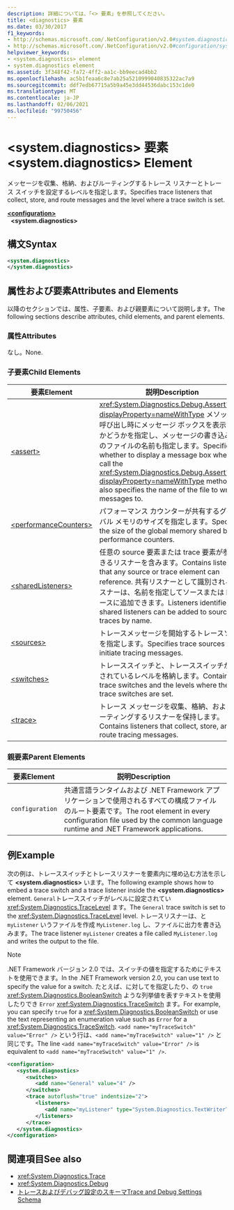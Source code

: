 ```yaml
---
description: 詳細については、「<> 要素」を参照してください。
title: <diagnostics> 要素
ms.date: 03/30/2017
f1_keywords:
- http://schemas.microsoft.com/.NetConfiguration/v2.0#system.diagnostics
- http://schemas.microsoft.com/.NetConfiguration/v2.0#configuration/system.diagnostics
helpviewer_keywords:
- <system.diagnostics> element
- system.diagnostics element
ms.assetid: 3f348f42-fa72-4ff2-aa1c-bb9eecad4bb2
ms.openlocfilehash: ac5b1feaa6c8e7ab25a5210999040835322ac7a9
ms.sourcegitcommit: ddf7edb67715a5b9a45e3dd44536dabc153c1de0
ms.translationtype: MT
ms.contentlocale: ja-JP
ms.lasthandoff: 02/06/2021
ms.locfileid: "99750456"
---
```

# <a name="systemdiagnostics-element"></a><span data-ttu-id="266b8-103">\<system.diagnostics> 要素</span><span class="sxs-lookup"><span data-stu-id="266b8-103">\<system.diagnostics> Element</span></span>

<span data-ttu-id="266b8-104">メッセージを収集、格納、およびルーティングするトレース リスナーとトレース スイッチを設定するレベルを指定します。</span><span class="sxs-lookup"><span data-stu-id="266b8-104">Specifies trace listeners that collect, store, and route messages and the level where a trace switch is set.</span></span>  
  
[**\<configuration>**](../configuration-element.md)  
&nbsp;&nbsp;**\<system.diagnostics>**  
  
## <a name="syntax"></a><span data-ttu-id="266b8-105">構文</span><span class="sxs-lookup"><span data-stu-id="266b8-105">Syntax</span></span>  
  
```xml  
<system.diagnostics>
</system.diagnostics>  
```  
  
## <a name="attributes-and-elements"></a><span data-ttu-id="266b8-106">属性および要素</span><span class="sxs-lookup"><span data-stu-id="266b8-106">Attributes and Elements</span></span>  

 <span data-ttu-id="266b8-107">以降のセクションでは、属性、子要素、および親要素について説明します。</span><span class="sxs-lookup"><span data-stu-id="266b8-107">The following sections describe attributes, child elements, and parent elements.</span></span>  
  
### <a name="attributes"></a><span data-ttu-id="266b8-108">属性</span><span class="sxs-lookup"><span data-stu-id="266b8-108">Attributes</span></span>  

 <span data-ttu-id="266b8-109">なし。</span><span class="sxs-lookup"><span data-stu-id="266b8-109">None.</span></span>  
  
### <a name="child-elements"></a><span data-ttu-id="266b8-110">子要素</span><span class="sxs-lookup"><span data-stu-id="266b8-110">Child Elements</span></span>  
  
|<span data-ttu-id="266b8-111">要素</span><span class="sxs-lookup"><span data-stu-id="266b8-111">Element</span></span>|<span data-ttu-id="266b8-112">説明</span><span class="sxs-lookup"><span data-stu-id="266b8-112">Description</span></span>|  
|-------------|-----------------|  
|[\<assert>](assert-element.md)|<span data-ttu-id="266b8-113"><xref:System.Diagnostics.Debug.Assert%2A?displayProperty=nameWithType> メソッドの呼び出し時にメッセージ ボックスを表示するかどうかを指定し、メッセージの書き込み先のファイルの名前も指定します。</span><span class="sxs-lookup"><span data-stu-id="266b8-113">Specifies whether to display a message box when you call the <xref:System.Diagnostics.Debug.Assert%2A?displayProperty=nameWithType> method; also specifies the name of the file to write messages to.</span></span>|  
|[\<performanceCounters>](performancecounters-element.md)|<span data-ttu-id="266b8-114">パフォーマンス カウンターが共有するグローバル メモリのサイズを指定します。</span><span class="sxs-lookup"><span data-stu-id="266b8-114">Specifies the size of the global memory shared by performance counters.</span></span>|  
|[\<sharedListeners>](sharedlisteners-element.md)|<span data-ttu-id="266b8-115">任意の source 要素または trace 要素が参照できるリスナーを含みます。</span><span class="sxs-lookup"><span data-stu-id="266b8-115">Contains listeners that any source or trace element can reference.</span></span> <span data-ttu-id="266b8-116">共有リスナーとして識別されるリスナーは、名前を指定してソースまたはトレースに追加できます。</span><span class="sxs-lookup"><span data-stu-id="266b8-116">Listeners identified as shared listeners can be added to sources or traces by name.</span></span>|  
|[\<sources>](sources-element.md)|<span data-ttu-id="266b8-117">トレースメッセージを開始するトレースソースを指定します。</span><span class="sxs-lookup"><span data-stu-id="266b8-117">Specifies trace sources that initiate tracing messages.</span></span>|  
|[\<switches>](switches-element.md)|<span data-ttu-id="266b8-118">トレーススイッチと、トレーススイッチが設定されているレベルを格納します。</span><span class="sxs-lookup"><span data-stu-id="266b8-118">Contains trace switches and the levels where the trace switches are set.</span></span>|  
|[\<trace>](trace-element.md)|<span data-ttu-id="266b8-119">トレース メッセージを収集、格納、およびルーティングするリスナーを保持します。</span><span class="sxs-lookup"><span data-stu-id="266b8-119">Contains listeners that collect, store, and route tracing messages.</span></span>|  
  
### <a name="parent-elements"></a><span data-ttu-id="266b8-120">親要素</span><span class="sxs-lookup"><span data-stu-id="266b8-120">Parent Elements</span></span>  
  
|<span data-ttu-id="266b8-121">要素</span><span class="sxs-lookup"><span data-stu-id="266b8-121">Element</span></span>|<span data-ttu-id="266b8-122">説明</span><span class="sxs-lookup"><span data-stu-id="266b8-122">Description</span></span>|  
|-------------|-----------------|  
|`configuration`|<span data-ttu-id="266b8-123">共通言語ランタイムおよび .NET Framework アプリケーションで使用されるすべての構成ファイルのルート要素です。</span><span class="sxs-lookup"><span data-stu-id="266b8-123">The root element in every configuration file used by the common language runtime and .NET Framework applications.</span></span>|  
  
## <a name="example"></a><span data-ttu-id="266b8-124">例</span><span class="sxs-lookup"><span data-stu-id="266b8-124">Example</span></span>  

 <span data-ttu-id="266b8-125">次の例は、トレーススイッチとトレースリスナーを要素内に埋め込む方法を示して **\<system.diagnostics>** います。</span><span class="sxs-lookup"><span data-stu-id="266b8-125">The following example shows how to embed a trace switch and a trace listener inside the **\<system.diagnostics>** element.</span></span> <span data-ttu-id="266b8-126">`General`トレーススイッチがレベルに設定されてい <xref:System.Diagnostics.TraceLevel> ます。</span><span class="sxs-lookup"><span data-stu-id="266b8-126">The `General` trace switch is set to the <xref:System.Diagnostics.TraceLevel> level.</span></span> <span data-ttu-id="266b8-127">トレースリスナーは、と `myListener` いうファイルを作成 `MyListener.log` し、ファイルに出力を書き込みます。</span><span class="sxs-lookup"><span data-stu-id="266b8-127">The trace listener `myListener` creates a file called `MyListener.log` and writes the output to the file.</span></span>  
  
> [!NOTE]
> <span data-ttu-id="266b8-128">.NET Framework バージョン 2.0 では、スイッチの値を指定するためにテキストを使用できます。</span><span class="sxs-lookup"><span data-stu-id="266b8-128">In the .NET Framework version 2.0, you can use text to specify the value for a switch.</span></span> <span data-ttu-id="266b8-129">たとえば、に対してを指定したり、の `true` <xref:System.Diagnostics.BooleanSwitch> ような列挙値を表すテキストを使用したりでき `Error` <xref:System.Diagnostics.TraceSwitch> ます。</span><span class="sxs-lookup"><span data-stu-id="266b8-129">For example, you can specify `true` for a <xref:System.Diagnostics.BooleanSwitch> or use the text representing an enumeration value such as `Error` for a <xref:System.Diagnostics.TraceSwitch>.</span></span> <span data-ttu-id="266b8-130">`<add name="myTraceSwitch" value="Error" />` という行は、`<add name="myTraceSwitch" value="1" />` と同じです。</span><span class="sxs-lookup"><span data-stu-id="266b8-130">The line `<add name="myTraceSwitch" value="Error" />` is equivalent to `<add name="myTraceSwitch" value="1" />`.</span></span>  
  
```xml  
<configuration>  
   <system.diagnostics>  
      <switches>  
         <add name="General" value="4" />  
      </switches>  
      <trace autoflush="true" indentsize="2">  
         <listeners>  
            <add name="myListener" type="System.Diagnostics.TextWriterTraceListener, System, Version=1.0.3300.0, Culture=neutral, PublicKeyToken=b77a5c561934e089" initializeData="MyListener.log" traceOutputOptions="ProcessId, LogicalOperationStack, Timestamp, ThreadId, Callstack, DateTime" />  
         </listeners>  
      </trace>  
   </system.diagnostics>  
</configuration>  
```  
  
## <a name="see-also"></a><span data-ttu-id="266b8-131">関連項目</span><span class="sxs-lookup"><span data-stu-id="266b8-131">See also</span></span>

- <xref:System.Diagnostics.Trace>
- <xref:System.Diagnostics.Debug>
- [<span data-ttu-id="266b8-132">トレースおよびデバッグ設定のスキーマ</span><span class="sxs-lookup"><span data-stu-id="266b8-132">Trace and Debug Settings Schema</span></span>](index.md)
